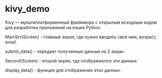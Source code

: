 # kivy_demo

Kivy — мультиплатформенный фреймворк с открытым исходным кодом для разработки приложений на языке Python.

 MainScr(Screen) - главный экран, где нужно вводить свое имя, возраст, email.

 submit_data() - передает полученные данные на 2 экран.

 Second(Screen) - второй экран, где отображаются эти данные.

  display_data() - функция для отображения этих данных.
